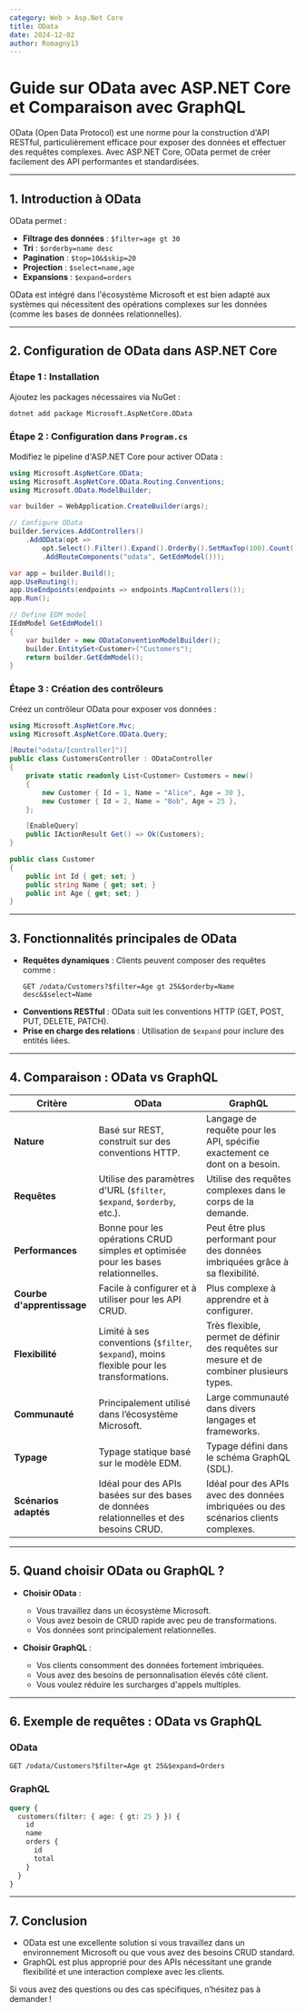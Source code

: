 ```yaml
---
category: Web > Asp.Net Core
title: OData
date: 2024-12-02
author: Romagny13
---
```


# Guide sur OData avec ASP.NET Core et Comparaison avec GraphQL

OData (Open Data Protocol) est une norme pour la construction d'API RESTful, particulièrement efficace pour exposer des données et effectuer des requêtes complexes. Avec ASP.NET Core, OData permet de créer facilement des API performantes et standardisées.

---

## **1. Introduction à OData**

OData permet :
- **Filtrage des données** : `$filter=age gt 30`
- **Tri** : `$orderby=name desc`
- **Pagination** : `$top=10&$skip=20`
- **Projection** : `$select=name,age`
- **Expansions** : `$expand=orders`

OData est intégré dans l'écosystème Microsoft et est bien adapté aux systèmes qui nécessitent des opérations complexes sur les données (comme les bases de données relationnelles).

---

## **2. Configuration de OData dans ASP.NET Core**

### **Étape 1 : Installation**
Ajoutez les packages nécessaires via NuGet :
```bash
dotnet add package Microsoft.AspNetCore.OData
```

### **Étape 2 : Configuration dans `Program.cs`**
Modifiez le pipeline d'ASP.NET Core pour activer OData :
```csharp
using Microsoft.AspNetCore.OData;
using Microsoft.AspNetCore.OData.Routing.Conventions;
using Microsoft.OData.ModelBuilder;

var builder = WebApplication.CreateBuilder(args);

// Configure OData
builder.Services.AddControllers()
    .AddOData(opt =>
        opt.Select().Filter().Expand().OrderBy().SetMaxTop(100).Count()
        .AddRouteComponents("odata", GetEdmModel()));

var app = builder.Build();
app.UseRouting();
app.UseEndpoints(endpoints => endpoints.MapControllers());
app.Run();

// Define EDM model
IEdmModel GetEdmModel()
{
    var builder = new ODataConventionModelBuilder();
    builder.EntitySet<Customer>("Customers");
    return builder.GetEdmModel();
}
```

### **Étape 3 : Création des contrôleurs**
Créez un contrôleur OData pour exposer vos données :
```csharp
using Microsoft.AspNetCore.Mvc;
using Microsoft.AspNetCore.OData.Query;

[Route("odata/[controller]")]
public class CustomersController : ODataController
{
    private static readonly List<Customer> Customers = new()
    {
        new Customer { Id = 1, Name = "Alice", Age = 30 },
        new Customer { Id = 2, Name = "Bob", Age = 25 },
    };

    [EnableQuery]
    public IActionResult Get() => Ok(Customers);
}

public class Customer
{
    public int Id { get; set; }
    public string Name { get; set; }
    public int Age { get; set; }
}
```

---

## **3. Fonctionnalités principales de OData**
- **Requêtes dynamiques** : Clients peuvent composer des requêtes comme :
  ```http
  GET /odata/Customers?$filter=Age gt 25&$orderby=Name desc&$select=Name
  ```
- **Conventions RESTful** : OData suit les conventions HTTP (GET, POST, PUT, DELETE, PATCH).
- **Prise en charge des relations** : Utilisation de `$expand` pour inclure des entités liées.

---

## **4. Comparaison : OData vs GraphQL**

| **Critère**                | **OData**                                                                                   | **GraphQL**                                                                                     |
|----------------------------|---------------------------------------------------------------------------------------------|-----------------------------------------------------------------------------------------------|
| **Nature**                 | Basé sur REST, construit sur des conventions HTTP.                                          | Langage de requête pour les API, spécifie exactement ce dont on a besoin.                     |
| **Requêtes**               | Utilise des paramètres d'URL (`$filter`, `$expand`, `$orderby`, etc.).                      | Utilise des requêtes complexes dans le corps de la demande.                                   |
| **Performances**           | Bonne pour les opérations CRUD simples et optimisée pour les bases relationnelles.          | Peut être plus performant pour des données imbriquées grâce à sa flexibilité.                |
| **Courbe d'apprentissage** | Facile à configurer et à utiliser pour les API CRUD.                                        | Plus complexe à apprendre et à configurer.                                                   |
| **Flexibilité**            | Limité à ses conventions (`$filter`, `$expand`), moins flexible pour les transformations.   | Très flexible, permet de définir des requêtes sur mesure et de combiner plusieurs types.      |
| **Communauté**             | Principalement utilisé dans l’écosystème Microsoft.                                         | Large communauté dans divers langages et frameworks.                                         |
| **Typage**                 | Typage statique basé sur le modèle EDM.                                                     | Typage défini dans le schéma GraphQL (SDL).                                                  |
| **Scénarios adaptés**      | Idéal pour des APIs basées sur des bases de données relationnelles et des besoins CRUD.     | Idéal pour des APIs avec des données imbriquées ou des scénarios clients complexes.          |

---

## **5. Quand choisir OData ou GraphQL ?**

- **Choisir OData** :
  - Vous travaillez dans un écosystème Microsoft.
  - Vous avez besoin de CRUD rapide avec peu de transformations.
  - Vos données sont principalement relationnelles.

- **Choisir GraphQL** :
  - Vos clients consomment des données fortement imbriquées.
  - Vous avez des besoins de personnalisation élevés côté client.
  - Vous voulez réduire les surcharges d'appels multiples.

---

## **6. Exemple de requêtes : OData vs GraphQL**

### **OData**
```http
GET /odata/Customers?$filter=Age gt 25&$expand=Orders
```

### **GraphQL**
```graphql
query {
  customers(filter: { age: { gt: 25 } }) {
    id
    name
    orders {
      id
      total
    }
  }
}
```

---

## **7. Conclusion**

- OData est une excellente solution si vous travaillez dans un environnement Microsoft ou que vous avez des besoins CRUD standard.
- GraphQL est plus approprié pour des APIs nécessitant une grande flexibilité et une interaction complexe avec les clients.

Si vous avez des questions ou des cas spécifiques, n’hésitez pas à demander !